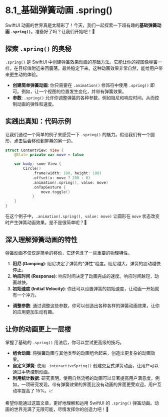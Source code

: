 ﻿# 8.1_基础弹簧动画 .spring()

SwiftUI 动画的世界真是太精彩了！今天，我们一起探索一下超有趣的**基础弹簧动画 `.spring()`**。准备好了吗？让我们开始吧！🚀

## 探索 `.spring()` 的奥秘

`.spring()` 是 SwiftUI 中创建弹簧效果动画的基础方法。它能让你的视图像弹簧一样，在目标值附近来回震荡，最终稳定下来。这种动画效果非常自然，能给用户带来更生动的体验。

*   **创建简单弹簧动画**: 你只需要在 `.animation()` 修饰符中使用 `.spring()` 即可。例如，让一个视图的位置发生变化，并带有弹簧效果。
*   **参数**: `.spring()` 允许你调整弹簧的各种参数，例如阻尼和响应时间，从而控制动画的弹性和速度。

## 实践出真知：代码示例

让我们通过一个简单的例子来感受一下 `.spring()` 的魅力。假设我们有一个圆形，点击后会移动到屏幕的另一边。

```swift
struct ContentView: View {
    @State private var move = false

    var body: some View {
        Circle()
            .frame(width: 100, height: 100)
            .offset(x: move ? 200 : 0)
            .animation(.spring(), value: move)
            .onTapGesture {
                move.toggle()
            }
    }
}
```

在这个例子中，`.animation(.spring(), value: move)` 让圆形在 `move` 状态改变时产生弹簧动画效果。是不是很简单呢？🎉

## 深入理解弹簧动画的特性

弹簧动画不仅仅是简单的移动，它还包含了一些重要的物理特性。

1.  **阻尼 (Damping)**: 阻尼决定了弹簧的“弹性”程度。阻尼越大，弹簧的震动越快停止。
2.  **响应时间 (Response)**: 响应时间决定了动画完成的速度。响应时间越短，动画越快。
3.  **初始速度 (Initial Velocity)**: 你还可以设置弹簧的初始速度，让动画一开始就有一个冲力。

*   **调整参数**: 通过调整这些参数，你可以创造出各种各样的弹簧动画效果，让你的应用更加生动有趣。

## 让你的动画更上一层楼

掌握了基础的 `.spring()` 用法后，你可以尝试更高级的技巧。

*   **组合动画**: 将弹簧动画与其他类型的动画组合起来，创造出更复杂的动画效果。
*   **自定义弹簧**: 使用 `.interactiveSpring()` 创建交互式弹簧动画，让用户可以通过手势控制动画。
*   **利用统计数据**: 研究表明，使用自然流畅的动画可以显著提高用户满意度。例如，一项研究发现，带有弹簧效果的界面比没有动画的界面更受欢迎，用户互动率提高了 15%。📈

希望你能通过这篇文章，更好地理解和运用 SwiftUI 的 `.spring()` 弹簧动画。动画的世界充满了无限可能，尽情发挥你的创造力吧！💪


